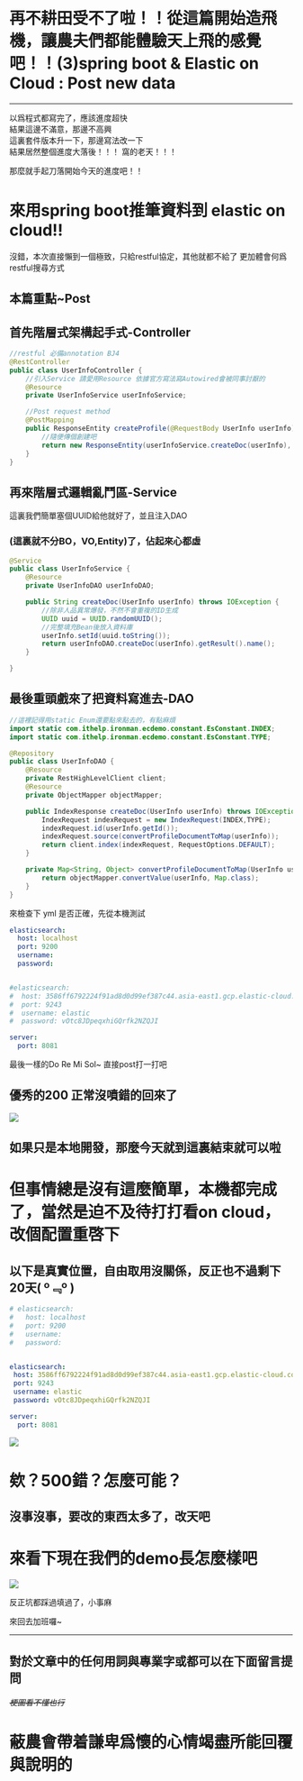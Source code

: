 # 再不耕田受不了啦！！從這篇開始造飛機，讓農夫們都能體驗天上飛的感覺吧！！(3)spring boot & Elastic on Cloud : Post new data

---
以爲程式都寫完了，應該進度超快  
結果這邊不滿意，那邊不高興   
這裏套件版本升一下，那邊寫法改一下  
結果居然整個進度大落後！！！
窩的老天！！！

那麼就手起刀落開始今天的進度吧！！
# 來用spring boot推筆資料到 elastic on cloud!!  


沒錯，本次直接懶到一個極致，只給restful協定，其他就都不給了
更加體會何爲restful搜尋方式

## 本篇重點~Post

## 首先階層式架構起手式-Controller
```java
//restful 必備annotation BJ4
@RestController
public class UserInfoController {
    //引入Service 請愛用Resource 依據官方寫法寫Autowired會被同事討厭的
    @Resource
    private UserInfoService userInfoService;

    //Post request method
    @PostMapping
    public ResponseEntity createProfile(@RequestBody UserInfo userInfo) throws Exception {
        //隨便傳個創建吧
        return new ResponseEntity(userInfoService.createDoc(userInfo), HttpStatus.CREATED);
    }
}

```

## 再來階層式邏輯亂鬥區-Service
這裏我們簡單塞個UUID給他就好了，並且注入DAO
### (這裏就不分BO，VO,Entity)了，佔起來心都虛 
```java
@Service
public class UserInfoService {
    @Resource
    private UserInfoDAO userInfoDAO;

    public String createDoc(UserInfo userInfo) throws IOException {
        //除非人品異常爆發，不然不會重複的ID生成
        UUID uuid = UUID.randomUUID();
        //完整填充Bean後放入資料庫
        userInfo.setId(uuid.toString());
        return userInfoDAO.createDoc(userInfo).getResult().name();
    }

}
```
## 最後重頭戲來了把資料寫進去-DAO  
```java
//這裡記得用static Enum還要點來點去的，有點麻煩
import static com.ithelp.ironman.ecdemo.constant.EsConstant.INDEX;
import static com.ithelp.ironman.ecdemo.constant.EsConstant.TYPE;

@Repository
public class UserInfoDAO {
    @Resource
    private RestHighLevelClient client;
    @Resource
    private ObjectMapper objectMapper;

    public IndexResponse createDoc(UserInfo userInfo) throws IOException {
        IndexRequest indexRequest = new IndexRequest(INDEX,TYPE);
        indexRequest.id(userInfo.getId());
        indexRequest.source(convertProfileDocumentToMap(userInfo));
        return client.index(indexRequest, RequestOptions.DEFAULT);
    }

    private Map<String, Object> convertProfileDocumentToMap(UserInfo userInfo) {
        return objectMapper.convertValue(userInfo, Map.class);
    }
}
```

來檢查下 yml 是否正確，先從本機測試

```yml
elasticsearch:
  host: localhost
  port: 9200
  username:
  password:


#elasticsearch:
#  host: 3586ff6792224f91ad8d0d99ef387c44.asia-east1.gcp.elastic-cloud.com
#  port: 9243
#  username: elastic
#  password: vOtc8JDpeqxhiGQrfk2NZQJI

server:
  port: 8081
```

最後一樣的Do Re Mi Sol~
直接post打一打吧

## 優秀的200 正常沒噴錯的回來了
![](https://CY810912.github.io/th12img/springboot/projectPost1.jpg)   

## 如果只是本地開發，那麼今天就到這裏結束就可以啦

# 但事情總是沒有這麼簡單，本機都完成了，當然是迫不及待打打看on cloud，改個配置重啓下
## 以下是真實位置，自由取用沒關係，反正也不過剩下20天( º﹃º )
```yml
# elasticsearch:
#   host: localhost
#   port: 9200
#   username:
#   password:


elasticsearch:
 host: 3586ff6792224f91ad8d0d99ef387c44.asia-east1.gcp.elastic-cloud.com
 port: 9243
 username: elastic
 password: vOtc8JDpeqxhiGQrfk2NZQJI

server:
  port: 8081
```

![](https://CY810912.github.io/th12img/springboot/projectPostErr2.jpg)   

# 欸？500錯？怎麼可能？
##  沒事沒事，要改的東西太多了，改天吧
# 來看下現在我們的demo長怎麼樣吧

![](https://CY810912.github.io/th12img/springboot/sc.jpg)   


反正坑都踩過填過了，小事麻

來回去加班囉~

---
## 對於文章中的任何用詞與專業字或都可以在下面留言提問 
###### ~~梗圖看不懂也行~~
# 蔽農會帶着謙卑爲懷的心情竭盡所能回覆與說明的
